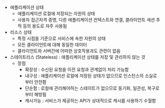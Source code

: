 - 애플리케이션 상태
	- 애플리케이션 로컬에 저장되는 자원의 상태
	- 사용자 접근자격 증명, 다른 애플리케이션 컨텍스트와 연결, 클라이언트 세션 추적 등의 용도로 자주 사용됨
- 리소스 상태
	- 특정 시점을 기준으로 서비스에 속한 자원의 상태
	- 모든 클라이언트에 대해 동일한 데이터
	- 클라이언트와 서버간에 어떠한 상호작용과도 관련이 없음
- 스테이트리스 (Stateless) : 애플리케이션 상태를 저장 및 관리하지 않는 것
  - 장점
    - 확장성 : 수신된 요청을 이전 요청과 관계없이 처리 가능함
    - 내구성 : 애플리케이션 로컬에 저장된 상태가 없으므로 인스턴스의 소실로부터 안전함
    - 단순함 : 로컬에 관리해야하는 스테이트가 없으므로 동기화, 일관성, 복구로 부터 해방됨
    - 캐시가능 : 서비스가 제공하는 API가 상대적으로 캐시를 사용하기 수월함
